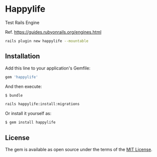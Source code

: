 # Happylife
Test Rails Engine

Ref. https://guides.rubyonrails.org/engines.html

```bash
rails plugin new happylife --mountable
```

## Installation
Add this line to your application's Gemfile:

```ruby
gem 'happylife'
```

And then execute:
```bash
$ bundle
```

```bash
rails happylife:install:migrations
```

Or install it yourself as:
```bash
$ gem install happylife
```

## License
The gem is available as open source under the terms of the [MIT License](https://opensource.org/licenses/MIT).
